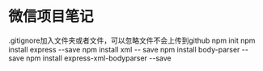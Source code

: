 # 微信项目笔记

.gitignore加入文件夹或者文件，可以忽略文件不会上传到github
npm init
npm install express --save
npm install xml -- save
npm install body-parser -- save
npm install express-xml-bodyparser --save
